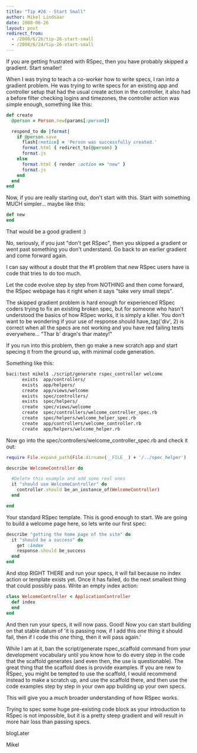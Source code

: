 ```yaml
---
title: "Tip #26 - Start Small"
author: Mikel Lindsaar
date: 2008-06-26
layout: post
redirect_from:
  - /2008/6/26/tip-26-start-small
  - /2008/6/24/tip-26-start-small
---
```

If you are getting frustrated with RSpec, then you have probably skipped
a gradient. Start smaller!

When I was trying to teach a co-worker how to write specs, I ran into a
gradient problem. He was trying to write specs for an existing app and
controller setup that had the usual create action in the controller, it
also had a before filter checking logins and timezones, the controller
action was simple enough, something like this:

``` ruby
def create
  @person = Person.new(params[:person])

  respond_to do |format|
    if @person.save
      flash[:notice] = 'Person was successfully created.'
      format.html { redirect_to(@person) }
      format.js
    else
      format.html { render :action => "new" }
      format.js
    end
  end
end
```

Now, if you are really starting out, don't start with this. Start with
something MUCH simpler... maybe like this:

``` ruby
def new
end
```

That would be a good gradient :)

No, seriously, if you just "don't get RSpec", then you skipped a
gradient or went past something you don't understand. Go back to an
earlier gradient and come forward again.

I can say without a doubt that the #1 problem that new RSpec users have
is code that tries to do too much.

Let the code evolve step by step from NOTHING and then come forward, the
RSpec webpage has it right when it says "take very small steps".

The skipped gradient problem is hard enough for experienced RSpec coders
trying to fix an existing broken spec, but for someone who hasn't
understood the basics of how RSpec works, it is simply a killer. You
don't want to be wondering if your use of response.should
have_tag('div', 2) is correct when all the specs are not working and you
have red failing tests everywhere... "Thar b' dragn's thar matey!"

If you run into this problem, then go make a new scratch app and start
specing it from the ground up, with minimal code generation.

Something like this:

``` sh
baci:test mikel$ ./script/generate rspec_controller welcome 
      exists  app/controllers/
      exists  app/helpers/
      create  app/views/welcome
      exists  spec/controllers/
      exists  spec/helpers/
      create  spec/views/welcome
      create  spec/controllers/welcome_controller_spec.rb
      create  spec/helpers/welcome_helper_spec.rb
      create  app/controllers/welcome_controller.rb
      create  app/helpers/welcome_helper.rb
```

Now go into the spec/controllers/welcome_controller_spec.rb and check it
out:

``` ruby
require File.expand_path(File.dirname(__FILE__) + '/../spec_helper')

describe WelcomeController do

  #Delete this example and add some real ones
  it "should use WelcomeController" do
    controller.should be_an_instance_of(WelcomeController)
  end

end
```

Your standard RSpec template. This is good enough to start. We are going
to build a welcome page here, so lets write our first spec:

``` ruby
describe "getting the home page of the site" do
  it "should be a success" do
    get :index
    response.should be_success
  end
end
```

And stop RIGHT THERE and run your specs, it will fail because no index
action or template exists yet. Once it has failed, do the next smallest
thing that could possibly pass. Write an empty index action:

``` ruby
class WelcomeController < ApplicationController
  def index
  end
end
```

And then run your specs, it will now pass. Good! Now you can start
building on that stable datum of 'it is passing now, if I add this *one*
thing it should fail, then if I code this *one* thing, then it will pass
again.'

While I am at it, ban the script/generate rspec_scaffold command from
your development vocabulary until you know how to do every step in the
code that the scaffold generates (and even then, the use is
questionable). The great thing that the scaffold does is provide
examples. If you are new to RSpec, you might be tempted to use the
scaffold, I would recommend instead to make a scratch up, and use the
scaffold there, and then use the code examples step by step in your own
app building up your own specs.

This will give you a *much* broader understanding of how RSpec works.

Trying to spec some huge pre-existing code block as your introduction to
RSpec is not impossible, but it is a pretty steep gradient and will
result in more hair loss than passing specs.

blogLater

Mikel

